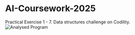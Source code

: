 # AI-Coursework-2025
 Practical Exercise 1 - 7. Data structures challenge on Codility. 
![Analysed Program](https://github.com/user-attachments/assets/6cbe8ce4-f879-46a3-b737-99f9a8094528)


